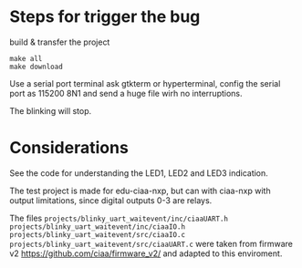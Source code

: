 # Steps for trigger the bug


build & transfer the project

	make all
	make download

Use a serial port terminal ask gtkterm or hyperterminal, config the serial port as 115200 8N1 and send a huge file wirh no interruptions.

The blinking will stop.

# Considerations

See the code for understanding the LED1, LED2 and LED3  indication.

The test project is made for edu-ciaa-nxp, but can with ciaa-nxp with output limitations, since digital outputs 0-3 are relays.

The files  `projects/blinky_uart_waitevent/inc/ciaaUART.h` `projects/blinky_uart_waitevent/inc/ciaaIO.h` 
`projects/blinky_uart_waitevent/src/ciaaIO.c` `projects/blinky_uart_waitevent/src/ciaaUART.c` were taken from
firmware v2 https://github.com/ciaa/firmware_v2/ and adapted to this enviroment.


